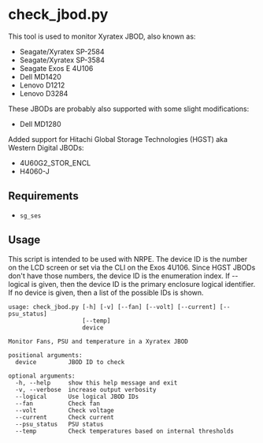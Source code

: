 # check_jbod.py
This tool is used to monitor Xyratex JBOD, also known as:

- Seagate/Xyratex SP-2584
- Seagate/Xyratex SP-3584
- Seagate Exos E 4U106
- Dell MD1420
- Lenovo D1212
- Lenovo D3284

These JBODs are probably also supported with some slight modifications:
- Dell MD1280

Added support for Hitachi Global Storage Technologies (HGST) aka Western Digital JBODs:
- 4U60G2_STOR_ENCL
- H4060-J

## Requirements
* `sg_ses`

## Usage
This script is intended to be used with NRPE. The device ID is the number on the LCD screen or set via the CLI on the Exos 4U106.  Since HGST JBODs don't have those numbers, the device ID is the enumeration index. If --logical is given, then the device ID is the primary enclosure logical identifier.  If no device is given, then a list of the possible IDs is shown.

```
usage: check_jbod.py [-h] [-v] [--fan] [--volt] [--current] [--psu_status]
                     [--temp]
                     device

Monitor Fans, PSU and temperature in a Xyratex JBOD

positional arguments:
  device         JBOD ID to check

optional arguments:
  -h, --help     show this help message and exit
  -v, --verbose  increase output verbosity
  --logical      Use logical JBOD IDs
  --fan          Check fan
  --volt         Check voltage
  --current      Check current
  --psu_status   PSU status
  --temp         Check temperatures based on internal thresholds
```
